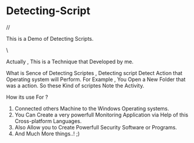 # Detecting-Script
//

This is a Demo of Detecting Scripts.

\\


Actually , This is a Technique that Developed by me.

What is Sence of Detecting Scriptes , Detecting script Detect Action that Operating system will Perform.
For Example , You Open a New Folder that was a action.
So these Kind of scriptes Note the Activity.


How its use For ?

1) Connected others Machine to the Windows Operating systems.
2) You Can Create a very powerfull Monitoring Application via Help of this Cross-platform Languages. 
3) Also Allow you to Create Powerfull Security Software or Programs.
4) And Much More things..! ;) 
